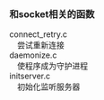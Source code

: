 ### 和socket相关的函数
  
connect_retry.c   
&emsp;尝试重新连接  
daemonize.c  
&emsp;使程序成为守护进程  
initserver.c  
&emsp;初始化监听服务器  
